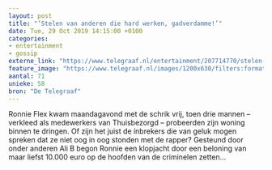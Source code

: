 ```yaml
---
layout: post
title: "’Stelen van anderen die hard werken, gadverdamme!’"
date: Tue, 29 Oct 2019 14:15:00 +0100
categories: 
- entertainment 
- gossip 
externe_link: "https://www.telegraaf.nl/entertainment/207714770/stelen-van-anderen-die-hard-werken-gadverdamme"
feature_image: "https://www.telegraaf.nl/images/1200x630/filters:format(jpeg):quality(80)/cdn-kiosk-api.telegraaf.nl/84faa82a-fa4f-11e9-a1a8-02d2fb1aa1d7.jpg"
aantal: 71
unieke: 58
bron: "De Telegraaf"
---
```


<p class="intro">Ronnie Flex kwam maandagavond met de schrik vrij, toen drie mannen – verkleed als medewerkers van Thuisbezorgd – probeerden zijn woning binnen te dringen. Of zijn het juist de ínbrekers die van geluk mogen spreken dat ze niet oog in oog stonden met de rapper? Gesteund door onder anderen Ali B begon Ronnie een klopjacht door een beloning van maar liefst 10.000 euro op de hoofden van de criminelen zetten...</p>
